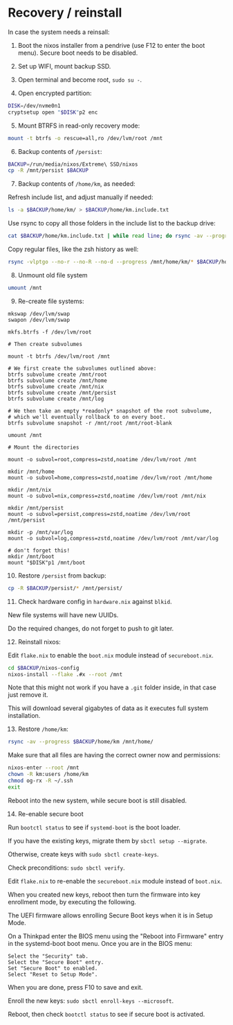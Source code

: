 # Recovery / reinstall

In case the system needs a reinsall:

1. Boot the nixos installer from a pendrive (use F12 to enter the boot menu). Secure boot needs to be disabled.

2. Set up WIFI, mount backup SSD.

3. Open terminal and become root, `sudo su -`.

4. Open encrypted partition:

```sh
DISK=/dev/nvme0n1
cryptsetup open "$DISK"p2 enc
```

5. Mount BTRFS in read-only recovery mode:

```sh
mount -t btrfs -o rescue=all,ro /dev/lvm/root /mnt
```

6. Backup contents of `/persist`:

```sh
BACKUP=/run/media/nixos/Extreme\ SSD/nixos
cp -R /mnt/persist $BACKUP
```

7. Backup contents of `/home/km`, as needed:

Refresh include list, and adjust manually if needed:
```sh
ls -a $BACKUP/home/km/ > $BACKUP/home/km.include.txt
```

Use rsync to copy all those folders in the include list to the backup drive:
```sh
cat $BACKUP/home/km.include.txt | while read line; do rsync -av --progress /mnt/home/km/$line/ $BACKUP/home/km/$line; done
```

Copy regular files, like the zsh history as well:

```sh
rsync -vlptgo --no-r --no-R --no-d --progress /mnt/home/km/* $BACKUP/home/km/
```

8. Unmount old file system

```sh
umount /mnt
```

9. Re-create file systems:

```
mkswap /dev/lvm/swap
swapon /dev/lvm/swap

mkfs.btrfs -f /dev/lvm/root

# Then create subvolumes

mount -t btrfs /dev/lvm/root /mnt

# We first create the subvolumes outlined above:
btrfs subvolume create /mnt/root
btrfs subvolume create /mnt/home
btrfs subvolume create /mnt/nix
btrfs subvolume create /mnt/persist
btrfs subvolume create /mnt/log

# We then take an empty *readonly* snapshot of the root subvolume,
# which we'll eventually rollback to on every boot.
btrfs subvolume snapshot -r /mnt/root /mnt/root-blank

umount /mnt

# Mount the directories

mount -o subvol=root,compress=zstd,noatime /dev/lvm/root /mnt

mkdir /mnt/home
mount -o subvol=home,compress=zstd,noatime /dev/lvm/root /mnt/home

mkdir /mnt/nix
mount -o subvol=nix,compress=zstd,noatime /dev/lvm/root /mnt/nix

mkdir /mnt/persist
mount -o subvol=persist,compress=zstd,noatime /dev/lvm/root /mnt/persist

mkdir -p /mnt/var/log
mount -o subvol=log,compress=zstd,noatime /dev/lvm/root /mnt/var/log

# don't forget this!
mkdir /mnt/boot
mount "$DISK"p1 /mnt/boot
```

10. Restore `/persist` from backup:

```sh
cp -R $BACKUP/persist/* /mnt/persist/
```

11. Check hardware config in `hardware.nix` against `blkid`.

New file systems will have new UUIDs.

Do the required changes, do not forget to push to git later.

12. Reinstall nixos:

Edit `flake.nix` to enable the `boot.nix` module instead of `secureboot.nix`.

```sh
cd $BACKUP/nixos-config
nixos-install --flake .#x --root /mnt
```

Note that this might not work if you have a `.git` folder inside, in that case just remove it.

This will download several gigabytes of data as it executes full system installation.

13. Restore `/home/km`:

```sh
rsync -av --progress $BACKUP/home/km /mnt/home/
```

Make sure that all files are having the correct owner now and permissions:

```sh
nixos-enter --root /mnt
chown -R km:users /home/km
chmod og-rx -R ~/.ssh
exit
```

Reboot into the new system, while secure boot is still disabled.

14. Re-enable secure boot

Run `bootctl status` to see if `systemd-boot` is the boot loader.

If you have the existing keys, migrate them by `sbctl setup --migrate`.

Otherwise, create keys with `sudo sbctl create-keys`.

Check preconditions: `sudo sbctl verify`.

Edit `flake.nix` to re-enable the `secureboot.nix` module instead of `boot.nix`.

When you created new keys, reboot then turn the firmware into key enrollment mode, by executing the following.

The UEFI firmware allows enrolling Secure Boot keys when it is in Setup Mode.

On a Thinkpad enter the BIOS menu using the "Reboot into Firmware" entry in the systemd-boot boot menu. Once you are in the BIOS menu:

    Select the "Security" tab.
    Select the "Secure Boot" entry.
    Set "Secure Boot" to enabled.
    Select "Reset to Setup Mode".

When you are done, press F10 to save and exit.

Enroll the new keys: `sudo sbctl enroll-keys --microsoft`.

Reboot, then check `bootctl status` to see if secure boot is activated.
